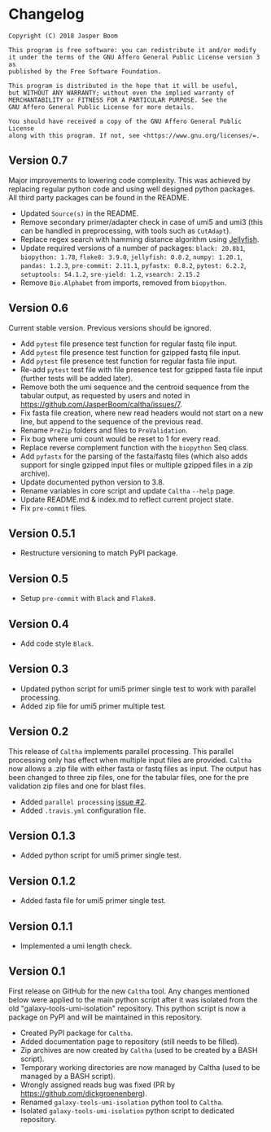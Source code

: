 # Changelog
```
Copyright (C) 2018 Jasper Boom

This program is free software: you can redistribute it and/or modify
it under the terms of the GNU Affero General Public License version 3 as
published by the Free Software Foundation.

This program is distributed in the hope that it will be useful,
but WITHOUT ANY WARRANTY; without even the implied warranty of
MERCHANTABILITY or FITNESS FOR A PARTICULAR PURPOSE. See the
GNU Affero General Public License for more details.

You should have received a copy of the GNU Affero General Public License
along with this program. If not, see <https://www.gnu.org/licenses/=.
```

## Version 0.7
Major improvements to lowering code complexity. This was achieved by replacing
regular python code and using well designed python packages. All third party
packages can be found in the README.

+ Updated `Source(s)` in the README.
+ Remove secondary primer/adapter check in case of umi5 and
  umi3 (this can be handled in preprocessing, with tools such as `CutAdapt`).
+ Replace regex search with hamming distance algorithm
  using [Jellyfish](https://github.com/jamesturk/jellyfish).
+ Update required versions of a number of packages:
  `black: 20.8b1`,
  `biopython: 1.78`,
  `flake8: 3.9.0`,
  `jellyfish: 0.8.2`,
  `numpy: 1.20.1`,
  `pandas: 1.2.3`,
  `pre-commit: 2.11.1`,
  `pyfastx: 0.8.2`,
  `pytest: 6.2.2`,
  `setuptools: 54.1.2`,
  `sre-yield: 1.2`,
  `vsearch: 2.15.2`
+ Remove `Bio.Alphabet` from imports, removed from `biopython`.

## Version 0.6
Current stable version. Previous versions should be ignored.

+ Add `pytest` file presence test function for regular fastq file input.
+ Add `pytest` file presence test function for gzipped fastq file input.
+ Add `pytest` file presence test function for regular fasta file input.
+ Re-add `pytest` test file with file presence test for gzipped fasta
  file input (further tests will be added later).
+ Remove both the umi sequence and the centroid sequence from the tabular
  output, as requested by users and noted in
  https://github.com/JasperBoom/caltha/issues/7.
+ Fix fasta file creation, where new read headers would not start on a
  new line, but append to the sequence of the previous read.
+ Rename `PreZip` folders and files to `PreValidation`.
+ Fix bug where umi count would be reset to 1 for every read.
+ Replace reverse complement function with the `biopython` Seq class.
+ Add `pyfastx` for the parsing of the fasta/fastq files (which also adds
  support for single gzipped input files or multiple gzipped files in a zip
  archive).
+ Update documented python version to 3.8.
+ Rename variables in core script and update `Caltha` `--help` page.
+ Update README.md & index.md to reflect current project state.
+ Fix `pre-commit` files.

## Version 0.5.1
+ Restructure versioning to match PyPI package.

## Version 0.5
+ Setup `pre-commit` with `Black` and `Flake8`.

## Version 0.4
+ Add code style `Black`.

## Version 0.3
+ Updated python script for umi5 primer single test to work with parallel
  processing.
+ Added zip file for umi5 primer multiple test.

## Version 0.2
This release of `Caltha` implements parallel processing. This parallel
processing only has effect when multiple input files are provided. `Caltha` now
allows a .zip file with either fasta or fastq files as input. The output has
been changed to three zip files, one for the tabular files, one for the pre
validation zip files and one for blast files.

+ Added `parallel
  processing` [issue #2](https://github.com/JasperBoom/caltha/issues/2).
+ Added `.travis.yml` configuration file.

## Version 0.1.3
+ Added python script for umi5 primer single test.

## Version 0.1.2
+ Added fasta file for umi5 primer single test.

## Version 0.1.1
+ Implemented a umi length check.

## Version 0.1
First release on GitHub for the new `Caltha` tool.
Any changes mentioned below were applied to the main python script after it was
isolated from the old "galaxy-tools-umi-isolation" repository. This python
script is now a package on PyPI and will be maintained in this repository.

+ Created PyPI package for `Caltha`.
+ Added documentation page to repository (still needs to be filled).
+ Zip archives are now created
  by `Caltha` (used to be created by a BASH script).
+ Temporary working directories are now managed by Caltha (used to be managed
  by a BASH script).
+ Wrongly assigned reads bug was
  fixed (PR by https://github.com/dickgroenenberg).
+ Renamed `galaxy-tools-umi-isolation` python tool to `Caltha`.
+ Isolated `galaxy-tools-umi-isolation` python script to dedicated repository.
